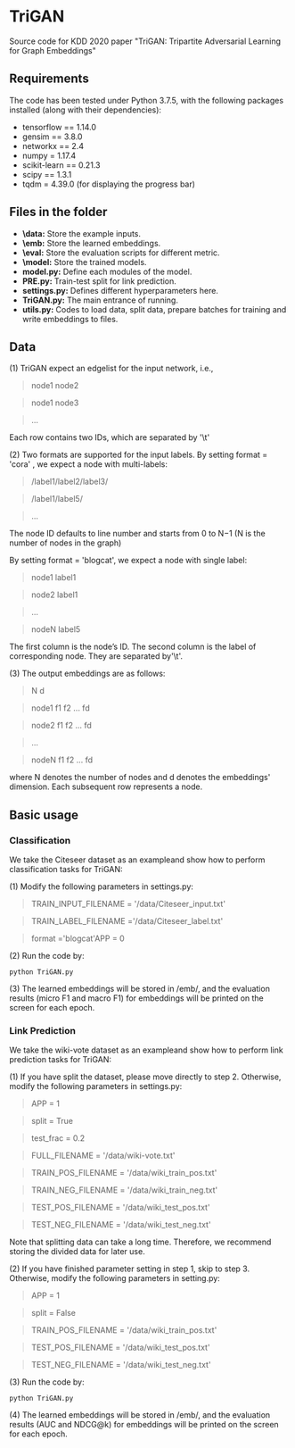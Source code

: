 # TriGAN
 Source code for KDD 2020 paper "TriGAN: Tripartite Adversarial Learning for Graph Embeddings"
## Requirements
The code has been tested under Python 3.7.5, with the following packages installed (along with their dependencies):
- tensorflow == 1.14.0
- gensim == 3.8.0
- networkx == 2.4
- numpy = 1.17.4
- scikit-learn == 0.21.3
- scipy == 1.3.1
- tqdm = 4.39.0 (for displaying the progress bar)
## Files in the folder
- **\data:** Store the example inputs.
- **\emb:** Store the learned embeddings.
- **\eval:** Store the evaluation scripts for different metric.
- **\model:** Store the trained models.
- **model.py:** Define each modules of the model.
- **PRE.py:** Train-test split for link prediction.
- **settings.py:** Defines different hyperparameters here.
- **TriGAN.py:** The main entrance of running.
- **utils.py:** Codes to load data, split data, prepare batches for training and write embeddings to files.
## Data

(1) TriGAN expect an edgelist for the input network, i.e.,
>node1   node2

>node1   node3

>...

Each row contains two IDs, which are separated by '\t'

(2) Two formats are supported for the input labels. By setting format = 'cora' , we expect a node with multi-labels:
>/label1/label2/label3/

>/label1/label5/

>...

The node ID defaults to line number and starts from 0 to N−1 (N is the number of nodes in the graph)

By setting format = 'blogcat', we expect a node with single label:
>node1   label1

>node2   label1

>...

>nodeN   label5

The first column is the node’s ID. The second column is the label of corresponding node. They are separated by'\t'.

(3) The output embeddings are as follows:
>N d

>node1 f1 f2 ... fd

>node2 f1 f2 ... fd

>...

>nodeN f1 f2 ... fd

where N denotes the number of nodes and d denotes the embeddings' dimension. Each subsequent row represents a node.

## Basic usage
### Classification
We take the Citeseer dataset as an exampleand show how to perform classification tasks for TriGAN:

(1) Modify the following parameters in settings.py:
>TRAIN_INPUT_FILENAME = '/data/Citeseer_input.txt'

>TRAIN_LABEL_FILENAME ='/data/Citeseer_label.txt'

>format ='blogcat'APP = 0

(2) Run the code by:

```python TriGAN.py```

(3) The learned embeddings will be stored in /emb/, and the evaluation results (micro F1 and macro F1) for embeddings will be printed on the screen for each epoch.

### Link Prediction
We take the wiki-vote dataset as an exampleand show how to perform link prediction tasks for TriGAN:

(1) If you have split the dataset, please move directly to step 2. Otherwise, modify the following parameters in settings.py:
>APP = 1

>split = True

>test_frac = 0.2
 
>FULL_FILENAME = '/data/wiki-vote.txt'

>TRAIN_POS_FILENAME = '/data/wiki_train_pos.txt'

>TRAIN_NEG_FILENAME = '/data/wiki_train_neg.txt'

>TEST_POS_FILENAME = '/data/wiki_test_pos.txt'

>TEST_NEG_FILENAME = '/data/wiki_test_neg.txt'

Note that splitting data can take a long time. Therefore, we recommend storing the divided data for later use.

(2) If you have finished parameter setting in step 1, skip to step 3. Otherwise, modify the following parameters in setting.py:
>APP = 1

>split = False

>TRAIN_POS_FILENAME = '/data/wiki_train_pos.txt'

>TEST_POS_FILENAME = '/data/wiki_test_pos.txt'

>TEST_NEG_FILENAME = '/data/wiki_test_neg.txt'

(3) Run the code by:

```python TriGAN.py```

(4) The learned embeddings will be stored in /emb/, and the evaluation results (AUC and NDCG@k) for embeddings will be printed on the screen for each epoch.
